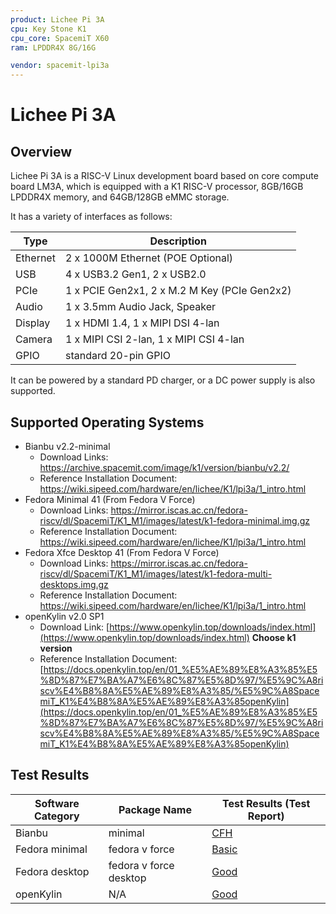 ```yaml
---
product: Lichee Pi 3A
cpu: Key Stone K1
cpu_core: SpacemiT X60
ram: LPDDR4X 8G/16G

vendor: spacemit-lpi3a
---
```


# Lichee Pi 3A

## Overview

Lichee Pi 3A is a RISC-V Linux development board based on core compute board LM3A, which is equipped with a K1 RISC-V processor, 8GB/16GB LPDDR4X memory, and 64GB/128GB eMMC storage. 

It has a variety of interfaces as follows:

| Type     | Description                                  |
| -------- | -------------------------------------------- |
| Ethernet | 2 x 1000M Ethernet (POE Optional)            |
| USB      | 4 x USB3.2 Gen1, 2 x USB2.0                  |
| PCIe     | 1 x PCIE Gen2x1, 2 x M.2 M Key (PCIe Gen2x2) |
| Audio    | 1 x 3.5mm Audio Jack, Speaker                |
| Display  | 1 x HDMI 1.4, 1 x MIPI DSI 4-lan             |
| Camera   | 1 x MIPI CSI 2-lan, 1 x MIPI CSI 4-lan       |
| GPIO     | standard 20-pin GPIO                         |

It can be powered by a standard PD charger, or a DC power supply is also supported.

## Supported Operating Systems

- Bianbu v2.2-minimal
  - Download Links: https://archive.spacemit.com/image/k1/version/bianbu/v2.2/
  - Reference Installation Document: https://wiki.sipeed.com/hardware/en/lichee/K1/lpi3a/1_intro.html
- Fedora Minimal 41 (From Fedora V Force)
  - Download Links: https://mirror.iscas.ac.cn/fedora-riscv/dl/SpacemiT/K1_M1/images/latest/k1-fedora-minimal.img.gz
  - Reference Installation Document: https://wiki.sipeed.com/hardware/en/lichee/K1/lpi3a/1_intro.html
- Fedora Xfce Desktop 41 (From Fedora V Force)
  - Download Links: https://mirror.iscas.ac.cn/fedora-riscv/dl/SpacemiT/K1_M1/images/latest/k1-fedora-multi-desktops.img.gz
  - Reference Installation Document: https://wiki.sipeed.com/hardware/en/lichee/K1/lpi3a/1_intro.html
- openKylin v2.0 SP1
  - Download Link: [https://www.openkylin.top/downloads/index.html](https://www.openkylin.top/downloads/index.html) **Choose k1 version**
  - Reference Installation Document: [https://docs.openkylin.top/en/01_%E5%AE%89%E8%A3%85%E5%8D%87%E7%BA%A7%E6%8C%87%E5%8D%97/%E5%9C%A8riscv%E4%B8%8A%E5%AE%89%E8%A3%85/%E5%9C%A8SpacemiT_K1%E4%B8%8A%E5%AE%89%E8%A3%85openKylin](https://docs.openkylin.top/en/01_%E5%AE%89%E8%A3%85%E5%8D%87%E7%BA%A7%E6%8C%87%E5%8D%97/%E5%9C%A8riscv%E4%B8%8A%E5%AE%89%E8%A3%85/%E5%9C%A8SpacemiT_K1%E4%B8%8A%E5%AE%89%E8%A3%85openKylin)

## Test Results

| Software Category | Package Name           | Test Results (Test Report) |
| ----------------- | ---------------------- | -------------------------- |
| Bianbu            | minimal                | [CFH][bianbu-minimal]      |
| Fedora minimal    | fedora v force         | [Basic][fedora-fvf]        |
| Fedora desktop    | fedora v force desktop | [Good][fedora-fvf_desktop] |
| openKylin         | N/A                    | [Good][openkylin]          |

[bianbu-minimal]: ./Bianbu/README.md
[fedora-fvf]: ./Fedora/README.md
[fedora-fvf_desktop]: ./Fedora/README_desktop.md
[openkylin]: ./openKylin/README.md